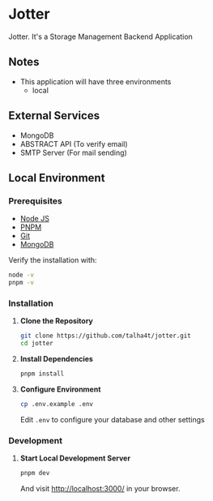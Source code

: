 # Jotter

Jotter. It's a Storage Management Backend Application

## Notes

- This application will have three environments
    - local

## External Services

- MongoDB
- ABSTRACT API (To verify email)
- SMTP Server (For mail sending)

## Local Environment

### Prerequisites

- [Node JS](https://nodejs.org/en)
- [PNPM](https://pnpm.io)
- [Git](https://git-scm.com)
- [MongoDB](https://www.mongodb.com)

Verify the installation with:

```bash
node -v
pnpm -v
```

### Installation

1. **Clone the Repository**

    ```bash
    git clone https://github.com/talha4t/jotter.git
    cd jotter
    ```

2. **Install Dependencies**

    ```bash
    pnpm install
    ```

3. **Configure Environment**

    ```bash
    cp .env.example .env
    ```

    Edit `.env` to configure your database and other settings

### Development

1. **Start Local Development Server**

    ```bash
    pnpm dev
    ```

    And visit [http://localhost:3000/](http://localhost:3000/) in your browser.
